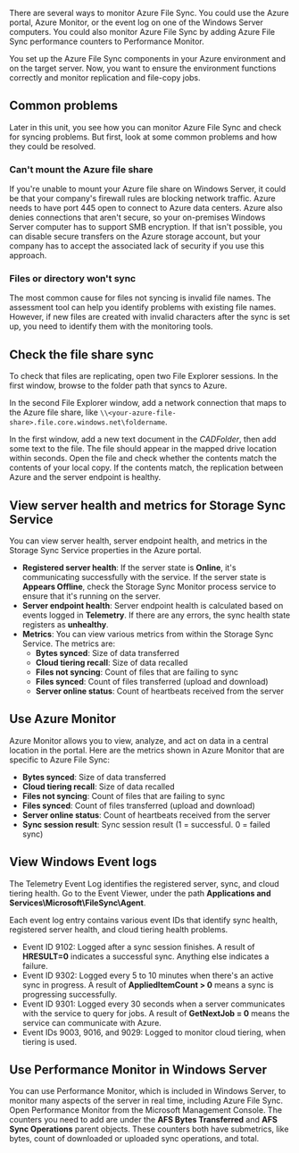 There are several ways to monitor Azure File Sync. You could use the Azure portal, Azure Monitor, or the event log on one of the Windows Server computers. You could also monitor Azure File Sync by adding Azure File Sync performance counters to Performance Monitor.

You set up the Azure File Sync components in your Azure environment and on the target server. Now, you want to ensure the environment functions correctly and monitor replication and file-copy jobs.

## Common problems

Later in this unit, you see how you can monitor Azure File Sync and check for syncing problems. But first, look at some common problems and how they could be resolved.

### Can't mount the Azure file share

If you're unable to mount your Azure file share on Windows Server, it could be that your company's firewall rules are blocking network traffic. Azure needs to have port 445 open to connect to Azure data centers. Azure also denies connections that aren't secure, so your on-premises Windows Server computer has to support SMB encryption. If that isn't possible, you can disable secure transfers on the Azure storage account, but your company has to accept the associated lack of security if you use this approach.

### Files or directory won't sync

The most common cause for files not syncing is invalid file names. The assessment tool can help you identify problems with existing file names. However, if new files are created with invalid characters after the sync is set up, you need to identify them with the monitoring tools.

## Check the file share sync

To check that files are replicating, open two File Explorer sessions. In the first window, browse to the folder path that syncs to Azure.

In the second File Explorer window, add a network connection that maps to the Azure file share, like `\\<your-azure-file-share>.file.core.windows.net\foldername`.

In the first window, add a new text document in the *CADFolder*, then add some text to the file. The file should appear in the mapped drive location within seconds. Open the file and check whether the contents match the contents of your local copy. If the contents match, the replication between Azure and the server endpoint is healthy.

## View server health and metrics for Storage Sync Service

You can view server health, server endpoint health, and metrics in the Storage Sync Service properties in the Azure portal.

- **Registered server health**: If the server state is **Online**, it's communicating successfully with the service. If the server state is **Appears Offline**, check the Storage Sync Monitor process service to ensure that it's running on the server.
- **Server endpoint health**: Server endpoint health is calculated based on events logged in **Telemetry**. If there are any errors, the sync health state registers as **unhealthy**.
- **Metrics**: You can view various metrics from within the Storage Sync Service. The metrics are:
  - **Bytes synced**: Size of data transferred
  - **Cloud tiering recall**: Size of data recalled
  - **Files not syncing**: Count of files that are failing to sync
  - **Files synced**: Count of files transferred (upload and download)
  - **Server online status**: Count of heartbeats received from the server

## Use Azure Monitor

Azure Monitor allows you to view, analyze, and act on data in a central location in the portal. Here are the metrics shown in Azure Monitor that are specific to Azure File Sync:

- **Bytes synced**: Size of data transferred
- **Cloud tiering recall**: Size of data recalled
- **Files not syncing**: Count of files that are failing to sync
- **Files synced**: Count of files transferred (upload and download)
- **Server online status**: Count of heartbeats received from the server
- **Sync session result**: Sync session result (1 = successful. 0 = failed sync)

## View Windows Event logs

The Telemetry Event Log identifies the registered server, sync, and cloud tiering health. Go to the Event Viewer, under the path **Applications and Services\Microsoft\FileSync\Agent**.

Each event log entry contains various event IDs that identify sync health, registered server health, and cloud tiering health problems.

- Event ID 9102: Logged after a sync session finishes. A result of **HRESULT=0** indicates a successful sync. Anything else indicates a failure.
- Event ID 9302: Logged every 5 to 10 minutes when there's an active sync in progress. A result of **AppliedItemCount > 0** means a sync is progressing successfully.
- Event ID 9301: Logged every 30 seconds when a server communicates with the service to query for jobs. A result of **GetNextJob = 0** means the service can communicate with Azure.
- Event IDs 9003, 9016, and 9029: Logged to monitor cloud tiering, when tiering is used.

## Use Performance Monitor in Windows Server

You can use Performance Monitor, which is included in Windows Server, to monitor many aspects of the server in real time, including Azure File Sync. Open Performance Monitor from the Microsoft Management Console. The counters you need to add are under the **AFS Bytes Transferred** and **AFS Sync Operations** parent objects. These counters both have submetrics, like bytes, count of downloaded or uploaded sync operations, and total.

